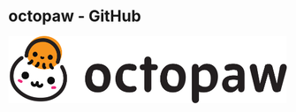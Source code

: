 # octopaw - GitHub

![octopaw](https://github.com/octopaw/.github/raw/main/profile/img/logo-full.png)
